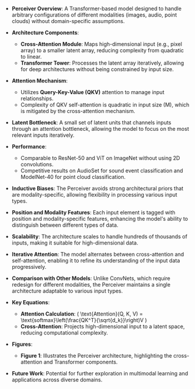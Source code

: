 - **Perceiver Overview**: A Transformer-based model designed to handle arbitrary configurations of different modalities (images, audio, point clouds) without domain-specific assumptions.
  
- **Architecture Components**:
  - **Cross-Attention Module**: Maps high-dimensional input (e.g., pixel array) to a smaller latent array, reducing complexity from quadratic to linear.
  - **Transformer Tower**: Processes the latent array iteratively, allowing for deep architectures without being constrained by input size.

- **Attention Mechanism**:
  - Utilizes **Query-Key-Value (QKV)** attention to manage input relationships.
  - Complexity of QKV self-attention is quadratic in input size (M), which is mitigated by the cross-attention mechanism.

- **Latent Bottleneck**: A small set of latent units that channels inputs through an attention bottleneck, allowing the model to focus on the most relevant inputs iteratively.

- **Performance**:
  - Comparable to ResNet-50 and ViT on ImageNet without using 2D convolutions.
  - Competitive results on AudioSet for sound event classification and ModelNet-40 for point cloud classification.

- **Inductive Biases**: The Perceiver avoids strong architectural priors that are modality-specific, allowing flexibility in processing various input types.

- **Position and Modality Features**: Each input element is tagged with position and modality-specific features, enhancing the model's ability to distinguish between different types of data.

- **Scalability**: The architecture scales to handle hundreds of thousands of inputs, making it suitable for high-dimensional data.

- **Iterative Attention**: The model alternates between cross-attention and self-attention, enabling it to refine its understanding of the input data progressively.

- **Comparison with Other Models**: Unlike ConvNets, which require redesign for different modalities, the Perceiver maintains a single architecture adaptable to various input types.

- **Key Equations**:
  - **Attention Calculation**: \( \text{Attention}(Q, K, V) = \text{softmax}\left(\frac{QK^T}{\sqrt{d_k}}\right)V \)
  - **Cross-Attention**: Projects high-dimensional input to a latent space, reducing computational complexity.

- **Figures**: 
  - **Figure 1**: Illustrates the Perceiver architecture, highlighting the cross-attention and Transformer components.
  
- **Future Work**: Potential for further exploration in multimodal learning and applications across diverse domains.